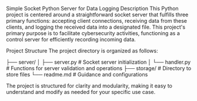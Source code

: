 Simple Socket Python Server for Data Logging
Description
This Python project is centered around a straightforward socket server that fulfills three primary functions: accepting client connections, receiving data from these clients, and logging the received data into a designated file. This project's primary purpose is to facilitate cybersecurity activities, functioning as a control server for efficiently recording incoming data.

Project Structure
The project directory is organized as follows:

├── server/
│   ├── server.py               # Socket server initialization
│   └── handler.py              # Functions for server validation and operations
├── storage/                    # Directory to store files
└── readme.md                   # Guidance and configurations

The project is structured for clarity and modularity, making it easy to understand and modify as needed for your specific use case. 
